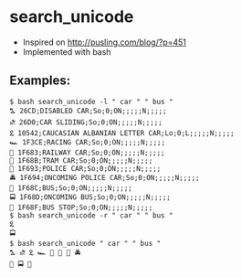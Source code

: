 # search_unicode
* Inspired on http://pusling.com/blog/?p=451
* Implemented with bash
## Examples:
```
$ bash search_unicode -l " car " " bus "
⛍ 26CD;DISABLED CAR;So;0;ON;;;;;N;;;;;
⛐ 26D0;CAR SLIDING;So;0;ON;;;;;N;;;;;
𐕂 10542;CAUCASIAN ALBANIAN LETTER CAR;Lo;0;L;;;;;N;;;;;
🏎 1F3CE;RACING CAR;So;0;ON;;;;;N;;;;;
🚃 1F683;RAILWAY CAR;So;0;ON;;;;;N;;;;;
🚋 1F68B;TRAM CAR;So;0;ON;;;;;N;;;;;
🚓 1F693;POLICE CAR;So;0;ON;;;;;N;;;;;
🚔 1F694;ONCOMING POLICE CAR;So;0;ON;;;;;N;;;;;
🚌 1F68C;BUS;So;0;ON;;;;;N;;;;;
🚍 1F68D;ONCOMING BUS;So;0;ON;;;;;N;;;;;
🚏 1F68F;BUS STOP;So;0;ON;;;;;N;;;;;
$ bash search_unicode -r " car " " bus "
𐕂
🚍
$ bash search_unicode " car " " bus "
⛍ ⛐ 𐕂 🏎 🚃 🚋 🚓 🚔
🚌 🚍 🚏
```



